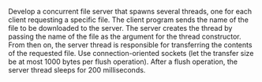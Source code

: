 Develop a concurrent file server that spawns several threads, one for each client requesting a
specific file. The client program sends the name of the file to be downloaded to the server.
The server creates the thread by passing the name of the file as the argument for the thread
constructor. From then on, the server thread is responsible for transferring the contents of the
requested file. Use connection-oriented sockets (let the transfer size be at most 1000 bytes per
flush operation). After a flush operation, the server thread sleeps for 200 milliseconds.

